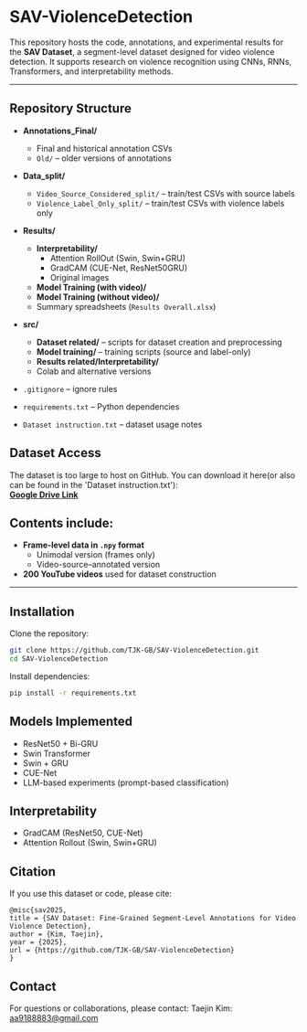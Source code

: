 # SAV-ViolenceDetection

This repository hosts the code, annotations, and experimental results for the **SAV Dataset**, a segment-level dataset designed for video violence detection.
It supports research on violence recognition using CNNs, RNNs, Transformers, and interpretability methods.

---
## Repository Structure

- **Annotations_Final/**
  - Final and historical annotation CSVs
  - `Old/` – older versions of annotations

- **Data_split/**
  - `Video_Source_Considered_split/` – train/test CSVs with source labels
  - `Violence_Label_Only_split/` – train/test CSVs with violence labels only

- **Results/**
  - **Interpretability/**
    - Attention RollOut (Swin, Swin+GRU)
    - GradCAM (CUE-Net, ResNet50GRU)
    - Original images
  - **Model Training (with video)/**
  - **Model Training (without video)/**
  - Summary spreadsheets (`Results Overall.xlsx`)

- **src/**
  - **Dataset related/** – scripts for dataset creation and preprocessing
  - **Model training/** – training scripts (source and label-only)
  - **Results related/Interpretability/**
  - Colab and alternative versions

- `.gitignore` – ignore rules  
- `requirements.txt` – Python dependencies  
- `Dataset instruction.txt` – dataset usage notes


## Dataset Access
The dataset is too large to host on GitHub. You can download it here(or also can be found in the 'Dataset instruction.txt'):  
[**Google Drive Link**](https://drive.google.com/drive/folders/1v6knivpMxbG1_S1musGSOx8wo0fQMRv3?usp=sharing)

## Contents include:
- **Frame-level data in `.npy` format**  
  - Unimodal version (frames only)  
  - Video-source–annotated version  
- **200 YouTube videos** used for dataset construction

---

## Installation
Clone the repository:
```bash
git clone https://github.com/TJK-GB/SAV-ViolenceDetection.git
cd SAV-ViolenceDetection
```
Install dependencies:
```bash
pip install -r requirements.txt
```

## Models Implemented
 - ResNet50 + Bi-GRU
 - Swin Transformer
 - Swin + GRU
 - CUE-Net
 - LLM-based experiments (prompt-based classification)


## Interpretability
- GradCAM (ResNet50, CUE-Net)  
- Attention Rollout (Swin, Swin+GRU)  

## Citation
If you use this dataset or code, please cite:
```
@misc{sav2025,
title = {SAV Dataset: Fine-Grained Segment-Level Annotations for Video Violence Detection},
author = {Kim, Taejin},
year = {2025},
url = {https://github.com/TJK-GB/SAV-ViolenceDetection}
}
```

## Contact
For questions or collaborations, please contact:
Taejin Kim: aa9188883@gmail.com
